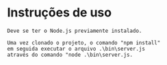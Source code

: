 # Instruções de uso #

    Deve se ter o Node.js previamente instalado. 
    
    Uma vez clonado o projeto, o comando "npm install"
    em seguida executar o arquivo .\bin\server.js
    através do comando "node .\bin\server.js. 